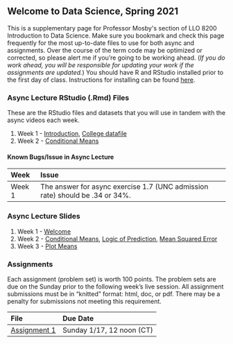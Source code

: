 ## Welcome to Data Science, Spring 2021

This is a supplementary page for Professor Mosby's section of LLO 8200 Introduction to Data Science. Make sure you bookmark and check this page frequently for the most up-to-date files to use for both async and assignments. Over the course of the term code may be optimized or corrected, so please alert me if you’re going to be working ahead. (_If you do work ahead, you will be responsible for updating your work if the assignments are updated._) You should have R and RStudio installed prior to the first day of class. Instructions for installing can be found [here](https://uvastatlab.github.io/phdplus/installR.html).

### Async Lecture RStudio (.Rmd) Files
These are the RStudio files and datasets that you will use in tandem with the async videos each week.
1. Week 1 - [Introduction](./scripts/01-intro.Rmd), [College datafile](./scripts/college.Rdata)
2. Week 2 - [Conditional Means](./scripts/02-condition_means.Rmd)

#### Known Bugs/Issue in Async Lecture
| Week  | Issue  |
|:------|:-------|
| Week 1 | The answer for async exercise 1.7 (UNC admission rate) should be .34 or 34%. |

### Async Lecture Slides
1. Week 1 - [Welcome](./slides/01_01_welcome.pptx)
2. Week 2 - [Conditional Means](./slides/02_01_conditional_mean.pptx), [Logic of Prediction](./slides/02_05_logic_of_prediction.pptx), [Mean Squared Error](./slides/02_06_MSE.pptx)
3. Week 3 - [Plot Means](./scripts/03_01_plot_means.Rmd)


### Assignments
Each assignment (problem set) is worth 100 points. The problem sets are due on the Sunday prior to the following week’s live session. All assignment submissions must be in “knitted” format:  html, doc, or pdf. There may be a penalty for submissions not meeting this requirement.

| File      | Due Date          |
|:-------------|:------------------|
| [Assignment 1](./assignments/01-assignment.md) | Sunday 1/17, 12 noon (CT) |
